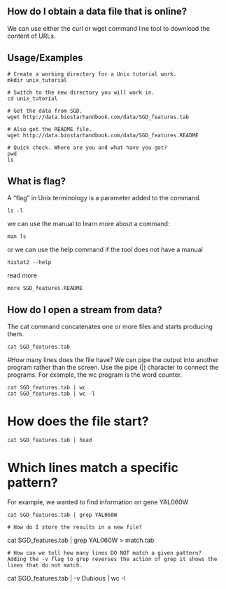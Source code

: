 ## How do I obtain a data file that is online?

We can use either the curl or wget command line tool to download the content of URLs.

## Usage/Examples

```
# Create a working directory for a Unix tutorial work.
mkdir unix_tutorial

# Switch to the new directory you will work in.
cd unix_tutorial

# Get the data from SGD.
wget http://data.biostarhandbook.com/data/SGD_features.tab 

# Also get the README file.
wget http://data.biostarhandbook.com/data/SGD_features.README

# Quick check. Where are you and what have you got?
pwd
ls
```
## What is flag?
A “flag” in Unix terminology is a parameter added to the command. 

```
ls -l
```
we can use the manual to learn more about a command:
```
man ls
```
or we can use the help command if the tool does not have a manual 
```
histat2 --help
```
read more
```
more SGD_features.README
```
## How do I open a stream from data?
The cat command concatenates one or more files and starts producing them.
```
cat SGD_features.tab
```
#How many lines does the file have?
We can pipe the output into another program rather than the screen. Use the pipe (|) character to connect the programs. For example, the wc program is the word counter.
```
cat SGD_features.tab | wc
cat SGD_features.tab | wc -l
```
# How does the file start?

```
cat SGD_features.tab | head
```
# Which lines match a specific pattern?
For example, we wanted to find information on gene YAL060W
```
cat SGD_features.tab | grep YAL060W

# How do I store the results in a new file?
```
cat SGD_features.tab | grep YAL060W > match.tab
```
# How can we tell how many lines DO NOT match a given pattern?
Adding the -v flag to grep reverses the action of grep it shows the lines that do not match.
```
cat SGD_features.tab | -v Dubious | wc -l
```
